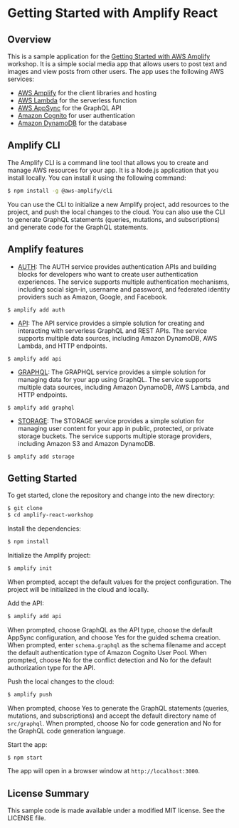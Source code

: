 # Getting Started with Amplify React
## Overview
This is a sample application for the [Getting Started with AWS Amplify](https://docs.amplify.aws/) workshop. It is a simple social media app that allows users to post text and images and view posts from other users. The app uses the following AWS services:
* [AWS Amplify](https://aws.amazon.com/amplify/) for the client libraries and hosting
* [AWS Lambda](https://aws.amazon.com/lambda/) for the serverless function
* [AWS AppSync](https://aws.amazon.com/appsync/) for the GraphQL API
* [Amazon Cognito](https://aws.amazon.com/cognito/) for user authentication
* [Amazon DynamoDB](https://aws.amazon.com/dynamodb/) for the database

## Amplify CLI
The Amplify CLI is a command line tool that allows you to create and manage AWS resources for your app. It is a Node.js application that you install locally. You can install it using the following command:
```bash
$ npm install -g @aws-amplify/cli
```
You can use the CLI to initialize a new Amplify project, add resources to the project, and push the local changes to the cloud. You can also use the CLI to generate GraphQL statements (queries, mutations, and subscriptions) and generate code for the GraphQL statements.

## Amplify features
* [AUTH](https://aws-amplify.github.io/docs/js/authentication): The AUTH service provides authentication APIs and building blocks for developers who want to create user authentication experiences. The service supports multiple authentication mechanisms, including social sign-in, username and password, and federated identity providers such as Amazon, Google, and Facebook.
```
$ amplify add auth
```

* [API](https://aws-amplify.github.io/docs/js/api): The API service provides a simple solution for creating and interacting with serverless GraphQL and REST APIs. The service supports multiple data sources, including Amazon DynamoDB, AWS Lambda, and HTTP endpoints.
```
$ amplify add api
```
* [GRAPHQL](https://aws-amplify.github.io/docs/js/graphql): The GRAPHQL service provides a simple solution for managing data for your app using GraphQL. The service supports multiple data sources, including Amazon DynamoDB, AWS Lambda, and HTTP endpoints.
```
$ amplify add graphql
```
* [STORAGE](https://aws-amplify.github.io/docs/js/storage): The STORAGE service provides a simple solution for managing user content for your app in public, protected, or private storage buckets. The service supports multiple storage providers, including Amazon S3 and Amazon DynamoDB.
```
$ amplify add storage
```

## Getting Started
To get started, clone the repository and change into the new directory:
```bash
$ git clone
$ cd amplify-react-workshop
```
Install the dependencies:
```bash
$ npm install
```
Initialize the Amplify project:
```bash
$ amplify init
```
When prompted, accept the default values for the project configuration. The project will be initialized in the cloud and locally.

Add the API:
```bash
$ amplify add api
```
When prompted, choose GraphQL as the API type, choose the default AppSync configuration, and choose Yes for the guided schema creation. When prompted, enter `schema.graphql` as the schema filename and accept the default authentication type of Amazon Cognito User Pool. When prompted, choose No for the conflict detection and No for the default authorization type for the API.

Push the local changes to the cloud:
```bash
$ amplify push
```
When prompted, choose Yes to generate the GraphQL statements (queries, mutations, and subscriptions) and accept the default directory name of `src/graphql`. When prompted, choose No for code generation and No for the GraphQL code generation language.

Start the app:
```bash
$ npm start
```
The app will open in a browser window at `http://localhost:3000`.

## License Summary
This sample code is made available under a modified MIT license. See the LICENSE file.
```

